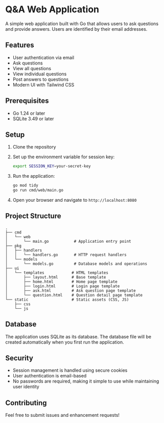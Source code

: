 # Q&A Web Application

A simple web application built with Go that allows users to ask questions and provide answers. Users are identified by their email addresses.

## Features

- User authentication via email
- Ask questions
- View all questions
- View individual questions
- Post answers to questions
- Modern UI with Tailwind CSS

## Prerequisites

- Go 1.24 or later
- SQLite 3.49 or later

## Setup

1. Clone the repository
2. Set up the environment variable for session key:
   ```bash
   export SESSION_KEY=your-secret-key
   ```

3. Run the application:
   ```bash
   go mod tidy
   go run cmd/web/main.go
   ```

4. Open your browser and navigate to `http://localhost:8080`

## Project Structure

```
.
├── cmd
│   └── web
│       └── main.go           # Application entry point
├── pkg
│   ├── handlers
│   │   └── handlers.go       # HTTP request handlers
│   └── models
│       └── models.go         # Database models and operations
├── ui
│   └── templates            # HTML templates
│       ├── layout.html      # Base template
│       ├── home.html        # Home page template
│       ├── login.html       # Login page template
│       ├── ask.html         # Ask question page template
│       └── question.html    # Question detail page template
└── static                   # Static assets (CSS, JS)
    ├── css
    └── js
```

## Database

The application uses SQLite as its database. The database file will be created automatically when you first run the application.

## Security

- Session management is handled using secure cookies
- User authentication is email-based
- No passwords are required, making it simple to use while maintaining user identity

## Contributing

Feel free to submit issues and enhancement requests! 